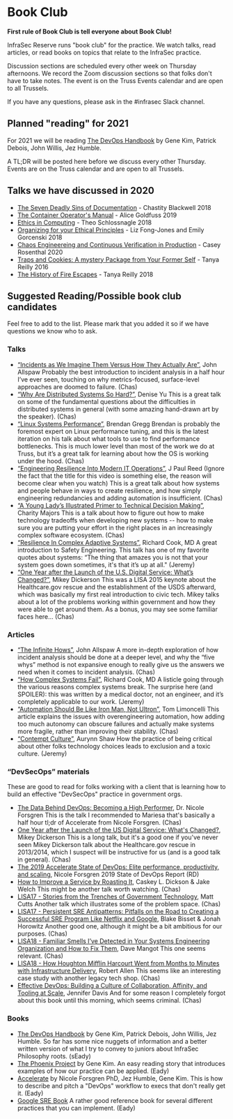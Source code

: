 # Book Club

__First rule of Book Club is tell everyone about Book Club!__

InfraSec Reserve runs "book club" for the practice.
We watch talks, read articles, or read books on topics that relate to the InfraSec practice.

Discussion sections are scheduled every other week on Thursday afternoons.
We record the Zoom discussion sections so that folks don't have to take notes.
The event is on the Truss Events calendar and are open to all Trussels.

If you have any questions, please ask in the #infrasec Slack channel.

## Planned "reading" for 2021

For 2021 we will be reading [The DevOps Handbook](https://www.amazon.com/DevOps-Handbook-World-Class-Reliability-Organizations/dp/1942788002/ref=sr_1_1?crid=1ONCS7O6HFMTZ&dchild=1&keywords=devops+handbook&qid=1609356569&sprefix=devops+han%2Caps%2C223&sr=8-1) by Gene Kim, Patrick Debois, John Willis, Jez Humble.

A TL;DR will be posted here before we discuss every other Thursday.
Events are on the Truss calendar and are open to all Trussels.

## Talks we have discussed in 2020

- [The Seven Deadly Sins of Documentation](https://www.usenix.org/conference/srecon18europe/presentation/blackwell) - Chastity Blackwell 2018
- [The Container Operator's Manual](https://www.youtube.com/watch?v=Fm2tDgf40ss) - Alice Goldfuss 2019
- [Ethics in Computing](https://www.youtube.com/watch?v=UjMo1mgSMDo) - Theo Schlossnagle 2018
- [Organizing for your Ethical Principles](https://www.youtube.com/watch?v=8Dro0mreAxk) - Liz Fong-Jones and Emily Gorcenski 2018
- [Chaos Engineereing and Continuous Verification in Production](https://launchdarkly.com/blog/chaos-engineering-and-continuous-verification-in-production/) - Casey Rosenthal 2020
- [Traps and Cookies: A mystery Package from Your Former Self](https://www.usenix.org/conference/lisa16/workshop-program/presentation/reilly) - Tanya Reilly 2016
- [The History of Fire Escapes](https://www.youtube.com/watch?v=4Vs5AH0Oh7Q) - Tanya Reilly 2018

## Suggested Reading/Possible book club candidates

Feel free to add to the list.
Please mark that you added it so if we have questions we know who to ask.

### Talks

- [“Incidents as We Imagine Them Versus How They Actually Are”](https://www.youtube.com/watch?v=8DtzmV1jiyQ), John Allspaw
  Probably the best introduction to incident analysis in a half hour I’ve ever seen, touching on why metrics-focused, surface-level approaches are doomed to failure. (Chas)
- [“Why Are Distributed Systems So Hard?”](https://www.youtube.com/watch?v=bG9AQ9ce5Zo), Denise Yu
  This is a great talk on some of the fundamental questions about the difficulties in distributed systems in general (with some amazing hand-drawn art by the speaker). (Chas)
- [“Linux Systems Performance”](https://www.youtube.com/watch?v=fhBHvsi0Ql0), Brendan Gregg
  Brendan is probably the foremost expert on Linux performance tuning, and this is the latest iteration on his talk about what tools to use to find performance bottlenecks. This is much lower level than most of the work we do at Truss, but it’s a great talk for learning about how the OS is working under the hood. (Chas)
- [“Engineering Resilience Into Modern IT Operations”](https://www.youtube.com/watch?v=DZBvANyq9PQ), J Paul Reed
  (Ignore the fact that the title for this video is something else, the reason will become clear when you watch) This is a great talk about how systems and people behave in ways to create resilience, and how simply engineering redundancies and adding automation is insufficient. (Chas)
- [“A Young Lady’s Illustrated Primer to Technical Decision Making”](https://www.youtube.com/watch?v=PSIPhVjWBO0), Charity Majors
  This is a talk about how to figure out how to make technology tradeoffs when developing new systems -- how to make sure you are putting your effort in the right places in an increasingly complex software ecosystem. (Chas)
- [“Resilience In Complex Adaptive Systems”](https://www.youtube.com/watch?v=PGLYEDpNu60), Richard Cook, MD
  A great introduction to Safety Engineering. This talk has one of my favorite quotes about systems: “The thing that amazes you is not that your system goes down sometimes, it's that it’s up at all." (Jeremy)
- [“One Year after the Launch of the U.S. Digital Service: What’s Changed?”](https://www.usenix.org/conference/lisa15/conference-program/presentation/dickerson), Mikey Dickerson
  This was a LISA 2015 keynote about the Healthcare.gov rescue and the establishment of the USDS afterward, which was basically my first real introduction to civic tech. Mikey talks about a lot of the problems working within government and how they were able to get around them. As a bonus, you may see some familiar faces here… (Chas)

### Articles

- [“The Infinite Hows”](https://www.oreilly.com/radar/the-infinite-hows/), John Allspaw
  A more in-depth exploration of how incident analysis should be done at a deeper level, and why the “five whys” method is not expansive enough to really give us the answers we need when it comes to incident analysis. (Chas)
- [“How Complex Systems Fail”](https://how.complexsystems.fail/), Richard Cook, MD
  A listicle going through the various reasons complex systems break. The surprise here (and SPOILER): this was written by a medical doctor, not an engineer, and it’s completely applicable to our work. (Jeremy)
- [“Automation Should Be Like Iron Man, Not Ultron”](https://queue.acm.org/detail.cfm?id=2841313), Tom Limoncelli
  This article explains the issues with overengineering automation, how adding too much autonomy can obscure failures and actually make systems more fragile, rather than improving their stability. (Chas)
- [“Contempt Culture”](https://blog.aurynn.com/2015/12/16-contempt-culture/), Aurynn Shaw
  How the practice of being critical about other folks technology choices leads to exclusion and a toxic culture. (Jeremy)

### “DevSecOps” materials

These are good to read for folks working with a client that is learning how to build an effective "DevSecOps" practice in government orgs.

- [The Data Behind DevOps: Becoming a High Performer](https://www.youtube.com/watch?v=-OiOUwaRsXk), Dr. Nicole Forsgren
  This is the talk I recommended to Mariesa that's basically a half hour tl;dr of Accelerate from Nicole Forsgren. (Chas)
- [One Year after the Launch of the US Digital Service: What's Changed?](https://www.usenix.org/conference/lisa15/conference-program/presentation/dickerson), Mikey Dickerson
  This is a long talk, but it's a good one if you've never seen Mikey Dickerson talk about the Healthcare.gov rescue in 2013/2014, which I suspect will  be instructive for us (and is a good talk in general). (Chas)
- [The 2019 Accelerate State of DevOps: Elite performance, productivity, and scaling](https://cloud.google.com/blog/products/devops-sre/the-2019-accelerate-state-of-devops-elite-performance-productivity-and-scaling), Nicole Forsgren
  2019 State of DevOps Report (RD)
- [How to Improve a Service by Roasting It](https://www.usenix.org/conference/srecon16/program/presentation/dickson), Caskey L. Dickson & Jake Welch
  This might be another talk worth watching. (Chas)
- [LISA17 - Stories from the Trenches of Government Technology](https://www.youtube.com/watch?v=3_dx1K0wGkQ), Matt Cutts
  Another talk which illustrates some of the problem space. (Chas)
- [LISA17 - Persistent SRE Antipatterns: Pitfalls on the Road to Creating a Successful SRE Program Like Netflix and Google](https://www.youtube.com/watch?v=KhJbbrKy1pw), Blake Bisset & Jonah Horowitz
  Another good one, although it might be a bit ambitious for our purposes. (Chas)
- [LISA18 - Familiar Smells I’ve Detected in Your Systems Engineering Organization and How to Fix Them](https://www.youtube.com/watch?v=HOKTVxT-UsE), Dave Mangot
  This one seems relevant. (Chas)
- [LISA18 - How Houghton Mifflin Harcourt Went from Months to Minutes with Infrastructure Delivery](https://www.youtube.com/watch?v=6Z8ZLXoCY6s), Robert Allen
  This seems like an interesting case study with another legacy tech shop. (Chas)
- [Effective DevOps: Building a Culture of Collaboration, Affinity, and Tooling at Scale](https://www.amazon.com/Effective-DevOps-Building-Collaboration-Affinity/dp/1491926309?pldnSite=1), Jennifer Davis
  And for some reason I completely forgot about this book until this morning, which seems criminal. (Chas)

### Books

- [The DevOps Handbook](https://www.amazon.com/DevOps-Handbook-World-Class-Reliability-Organizations/dp/1942788002/ref=sr_1_1?crid=1ONCS7O6HFMTZ&dchild=1&keywords=devops+handbook&qid=1609356569&sprefix=devops+han%2Caps%2C223&sr=8-1) by Gene Kim, Patrick Debois, John Willis, Jez Humble. So far has some nice nuggets of information and a better written version of what I try to convey to juniors about InfraSec Philosophy roots. (sEady)
- [The Phoenix Project](https://www.amazon.com/Phoenix-Project-DevOps-Helping-Business/dp/1942788290/ref=sr_1_1?dchild=1&keywords=the+phoenix+project&qid=1609356784&sr=8-1) by Gene Kim. An easy reading story that introduces examples of how our practice can be applied. (Eady)
- [Accelerate](https://www.amazon.com/Accelerate-Software-Performing-Technology-Organizations/dp/1942788339/ref=sr_1_1?dchild=1&keywords=Accelerate&qid=1609356802&sr=8-1) by Nicole Forsgren PhD, Jez Humble, Gene Kim. This is how to describe and pitch a "DevOps" workflow to execs that don't really get it. (Eady)
- [Google SRE Book](https://sre.google/sre-book/table-of-contents/) A rather good reference book for several different practices that you can implement. (Eady)
